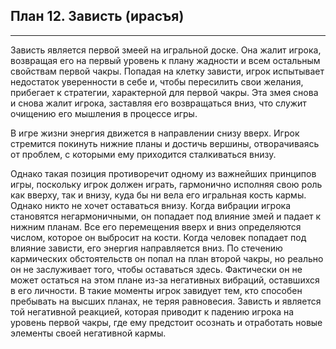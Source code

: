 ## План 12. Зависть (ирасъя)


---
Зависть является первой змеей на игральной доске. Она жалит игрока, возвращая его на первый уровень к плану жадности и всем остальным свойствам первой чакры. Попадая на клетку зависти, игрок испытывает недостаток уверенности в себе и, чтобы пересилить свои желания, прибегает к стратегии, характерной для первой чакры. Эта змея снова и снова жалит игрока, заставляя его возвращаться вниз, что служит очищению его мышления в процессе игры. 

В игре жизни энергия движется в направлении снизу вверх. Игрок стремится покинуть нижние планы и достичь вершины, отворачиваясь от проблем, с которыми ему приходится сталкиваться внизу. 

Однако такая позиция противоречит одному из важнейших принципов игры, поскольку игрок должен играть, гармонично исполняя свою роль как вверху, так и внизу, куда бы ни вела его игральная кость кармы. Однако никто не хочет оставаться внизу. Когда вибрации игрока становятся негармоничными, он попадает под влияние змей и падает к нижним планам. Все его перемещения вверх и вниз определяются числом, которое он выбросит на кости. Когда человек попадает под влияние зависти, его энергия направляется вниз. По стечению кармических обстоятельств он попал на план второй чакры, но реально он не заслуживает того, чтобы оставаться здесь. Фактически он не может остаться на этом плане из-за негативных вибраций, оставшихся в его личности. В такие моменты игрок завидует тем, кто способен пребывать на высших планах, не теряя равновесия. Зависть и является той негативной реакцией, которая приводит к падению игрока на уровень первой чакры, где ему предстоит осознать и отработать новые элементы своей негативной кармы.
